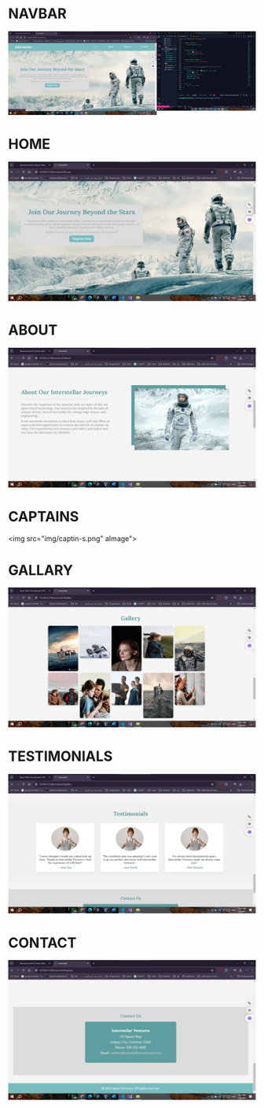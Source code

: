 # NAVBAR
<img src="img/home-s.png" alt="Image">

# HOME
<img src="img/home-s1.png" alt="Image">

# ABOUT
<img src="img/about-s.png" alt="Image">

# CAPTAINS
<img src="img/captin-s.png" aImage">

# GALLARY
<img src="img/gallary-s.png" alt="Image">

# TESTIMONIALS
<img src="img/test-s.png" alt="Image">

# CONTACT
<img src="img/contact-s.png" alt="Image">